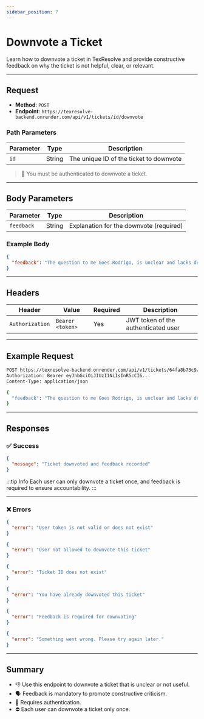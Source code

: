 ```yaml
---
sidebar_position: 7
---
```


# Downvote a Ticket

Learn how to downvote a ticket in TexResolve and provide constructive feedback on why the ticket is not helpful, clear, or relevant.

---

## Request

- **Method**: `POST`
- **Endpoint**: `https://texresolve-backend.onrender.com/api/v1/tickets/id/downvote`

### Path Parameters

| Parameter | Type   | Description                             |
| --------- | ------ | --------------------------------------- |
| `id`      | String | The unique ID of the ticket to downvote |

> 🚨 You must be authenticated to downvote a ticket.

---

## Body Parameters

| Parameter  | Type   | Description                             |
| ---------- | ------ | --------------------------------------- |
| `feedback` | String | Explanation for the downvote (required) |

### Example Body

```json
{
  "feedback": "The question to me Goes Rodrigo, is unclear and lacks details."
}
```

---

## Headers

| Header          | Value            | Required | Description                         |
| --------------- | ---------------- | -------- | ----------------------------------- |
| `Authorization` | `Bearer <token>` | Yes      | JWT token of the authenticated user |

---

## Example Request

```bash
POST https://texresolve-backend.onrender.com/api/v1/tickets/64fa8b73c9/downvote
Authorization: Bearer eyJhbGciOiJIUzI1NiIsInR5cCI6...
Content-Type: application/json

{
  "feedback": "The question to me Goes Rodrigo, is unclear and lacks details."
}
```

---

## Responses

### ✅ Success

```json
{
  "message": "Ticket downvoted and feedback recorded"
}
```

:::tip Info
Each user can only downvote a ticket once, and feedback is required to ensure accountability.
:::

---

### ❌ Errors

```json
{
  "error": "User token is not valid or does not exist"
}
```

```json
{
  "error": "User not allowed to downvote this ticket"
}
```

```json
{
  "error": "Ticket ID does not exist"
}
```

```json
{
  "error": "You have already downvoted this ticket"
}
```

```json
{
  "error": "Feedback is required for downvoting"
}
```

```json
{
  "error": "Something went wrong. Please try again later."
}
```

---

## Summary

- 👎 Use this endpoint to downvote a ticket that is unclear or not useful.
- 🗣️ Feedback is mandatory to promote constructive criticism.
- 🔐 Requires authentication.
- ⛔ Each user can downvote a ticket only once.
